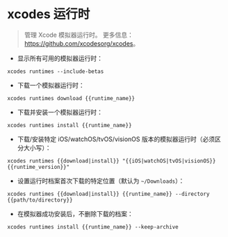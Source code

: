 # xcodes 运行时

> 管理 Xcode 模拟器运行时。
> 更多信息：<https://github.com/xcodesorg/xcodes>。

- 显示所有可用的模拟器运行时：

`xcodes runtimes --include-betas`

- 下载一个模拟器运行时：

`xcodes runtimes download {{runtime_name}}`

- 下载并安装一个模拟器运行时：

`xcodes runtimes install {{runtime_name}}`

- 下载/安装特定 iOS/watchOS/tvOS/visionOS 版本的模拟器运行时（必须区分大小写）：

`xcodes runtimes {{download|install}} "{{iOS|watchOS|tvOS|visionOS}} {{runtime_version}}"`

- 设置运行时档案首次下载的特定位置（默认为 `~/Downloads`）：

`xcodes runtimes {{download|install}} {{runtime_name}} --directory {{path/to/directory}}`

- 在模拟器成功安装后，不删除下载的档案：

`xcodes runtimes install {{runtime_name}} --keep-archive`